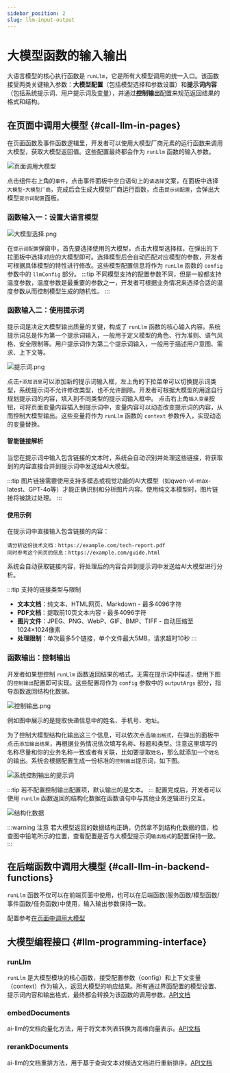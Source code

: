 ```yaml
---
sidebar_position: 2
slug: llm-input-output
---
```


# 大模型函数的输入输出

大语言模型的核心执行函数是 `runLlm`，它是所有大模型调用的统一入口。该函数接受两类关键输入参数：**大模型配置**（包括模型选择和参数设置）和**提示词内容**（包括系统提示词、用户提示词及变量），并通过**控制输出**配置来规范返回结果的格式和结构。

## 在页面中调用大模型 {#call-llm-in-pages}
在页面函数及事件函数逻辑里，开发者可以使用大模型厂商元素的运行函数来调用大模型，获取大模型返回值。这些配置最终都会作为 `runLlm` 函数的输入参数。

![页面调用大模型](./img/1/page-call-large-model.gif)

点击组件右上角的`事件`，点击事件面板中空白语句上的`请选择`文案，在面板中选择`大模型`-`大模型厂商`，完成后会生成大模型厂商运行函数，点击`提示词配置`，会弹出大模型`提示词配置`面板。

### 函数输入一：设置大语言模型
![大模型选择.png](./img/1/large-model-selection.png)

在`提示词配置`弹窗中，首先要选择使用的大模型，点击大模型选择框，在弹出的下拉面板中选择对应的大模型即可。选择模型后会自动匹配对应模型的参数，开发者可根据具体模型的特性进行修改。这些模型配置信息将作为 `runLlm` 函数的 `config` 参数中的 `llmConfig` 部分。
:::tip
不同模型支持的配置参数不同，但是一般都支持温度参数，温度参数是最重要的参数之一，开发者可根据业务情况来选择合适的温度参数从而控制模型生成的随机性。
:::

### 函数输入二：使用提示词
提示词是决定大模型输出质量的关键，构成了 `runLlm` 函数的核心输入内容。系统提示词总是作为第一个提示词输入，一般用于定义模型的角色、行为准则、语气风格、安全限制等。用户提示词作为第二个提示词输入，一般用于描述用户意图、需求、上下文等。

![提示词.png](./img/1/prompts.png)

点击`+添加消息`可以添加新的提示词输入框，左上角的下拉菜单可以切换提示词类型，系统提示词不允许修改类型，也不允许删除。开发者可根据大模型的用途自行规划提示词的内容，填入到不同类型的提示词输入框中。
点击右上角`插入变量`按钮，可将页面变量内容插入到提示词中，变量内容可以动态改变提示词的内容，从而控制大模型输出。这些变量将作为 `runLlm` 函数的 `context` 参数传入，实现动态的变量替换。


#### 智能链接解析
当您在提示词中输入包含链接的文本时，系统会自动识别并处理这些链接，将获取到的内容直接合并到提示词中发送给AI大模型。

:::tip
图片链接需要使用支持多模态或视觉功能的AI大模型（如qwen-vl-max-latest、GPT-4o等）才能正确识别和分析图片内容。使用纯文本模型时，图片链接将被跳过处理。
:::

#### 使用示例
在提示词中直接输入包含链接的内容：

```
请分析这份技术文档：https://example.com/tech-report.pdf
同时参考这个网页的信息：https://example.com/guide.html
```

系统会自动获取链接内容，将处理后的内容合并到提示词中发送给AI大模型进行分析。

:::tip 支持的链接类型与限制
- **文本文档**：纯文本、HTML网页、Markdown - 最多4096字符
- **PDF文档**：提取前10页文本内容 - 最多4096字符
- **图片文件**：JPEG、PNG、WebP、GIF、BMP、TIFF - 自动压缩至1024×1024像素
- **处理限制**：单次最多5个链接，单个文件最大5MB，请求超时10秒
:::


### 函数输出：控制输出
开发者如果想控制 `runLlm` 函数返回结果的格式，无需在提示词中描述，使用下图的`控制输出`配置即可实现。这些配置将作为 `config` 参数中的 `outputArgs` 部分，指导函数返回结构化数据。

![控制输出.png](./img/1/control-output.gif)

例如图中展示的是提取快递信息中的姓名、手机号、地址。

为了控制大模型结构化输出这三个信息，可以依次点击`输出格式`，在弹出的面板中点击`添加输出结果`，再根据业务情况依次填写名称、标题和类型。注意这里填写的名称尽量和你的业务名称一致或者有关联，比如要提取`姓名`，那么就添加一个`姓名`的输出。系统会根据配置生成一份标准的`控制输出`提示词，如下图。

![系统控制输出的提示词](./img/1/system-control-output-prompts.png)

:::tip
若不配置控制输出配置项，默认输出的是文本。
:::
配置完成后，开发者可以使用 `runLlm` 函数返回的结构化数据在函数语句中与其他业务逻辑进行交互。

![结构化数据](./img/1/structured-data.png)

:::warning 注意
若大模型返回的数据结构正确，仍然拿不到结构化数据的值，检查图中铅笔所示的位置，查看配置是否与大模型提示词`输出格式`的配置保持一致。
:::

## 在后端函数中调用大模型 {#call-llm-in-backend-functions}
`runLlm` 函数不仅可以在前端页面中使用，也可以在后端函数(服务函数/模型函数/事件函数/任务函数)中使用，输入输出参数保持一致。

配置参考[在页面中调用大模型](#call-llm-in-pages)

## 大模型编程接口 {#llm-programming-interface}
### runLlm
`runLlm` 是大模型模块的核心函数，接受配置参数（config）和上下文变量（context）作为输入，返回大模型的响应结果。所有通过界面配置的模型设置、提示词内容和输出格式，最终都会转换为该函数的调用参数。[API文档](../../reference/framework/JitAi/ai-large-models#runllm)

### embedDocuments
ai-llm的文档向量化方法，用于将文本列表转换为高维向量表示。[API文档](../../reference/framework/JitAi/ai-large-models#embeddocuments)

### rerankDocuments
ai-llm的文档重排方法，用于基于查询文本对候选文档进行重新排序。[API文档](../../reference/framework/JitAi/ai-large-models#rerankdocuments)


